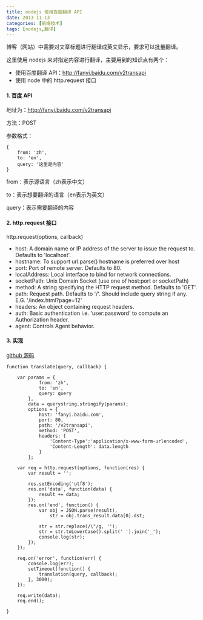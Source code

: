 ```yaml
---
title: nodejs 使用百度翻译 API
date: 2013-11-13
categories: [前端技术]
tags: [nodejs,翻译]
---
```


博客（网站）中需要对文章标题进行翻译成英文显示，要求可以批量翻译。

这里使用 nodejs 来对指定内容进行翻译，主要用到的知识点有两个：

* 使用百度翻译 API：http://fanyi.baidu.com/v2transapi
* 使用 node 中的 http.request 接口

#### 1. 百度 API

地址为：http://fanyi.baidu.com/v2transapi

方法：POST

参数格式：

	{
		from: 'zh',
		to: 'en',
		query: '这里是内容'
	}

from：表示源语言（zh表示中文）

to：表示想要翻译的语言（en表示为英文）

query：表示需要翻译的内容

#### 2. http.request 接口

http.request(options, callback)

* host: A domain name or IP address of the server to issue the request to. Defaults to 'localhost'.
* hostname: To support url.parse() hostname is preferred over host
* port: Port of remote server. Defaults to 80.
* localAddress: Local interface to bind for network connections.
* socketPath: Unix Domain Socket (use one of host:port or socketPath)
* method: A string specifying the HTTP request method. Defaults to 'GET'.
* path: Request path. Defaults to '/'. Should include query string if any. E.G. '/index.html?page=12'
* headers: An object containing request headers.
* auth: Basic authentication i.e. 'user:password' to compute an Authorization header.
* agent: Controls Agent behavior.

#### 3. 实现

[github 源码](https://github.com/wenzhixin/baidu-translate-api)

	function translate(query, callback) {

		var params = {
				from: 'zh',
				to: 'en',
				query: query
			},
			data = querystring.stringify(params);
			options = {
				host: 'fanyi.baidu.com',
				port: 80,
				path: '/v2transapi',
				method: 'POST',
				headers: {
					'Content-Type':'application/x-www-form-urlencoded',
					'Content-Length': data.length
				}
			};

		var req = http.request(options, function(res) {
			var result = '';

			res.setEncoding('utf8');
			res.on('data', function(data) {
				result += data;
			});
			res.on('end', function() {
				var obj = JSON.parse(result),
					str = obj.trans_result.data[0].dst;

				str = str.replace(/\"/g, '');
				str = str.toLowerCase().split(' ').join('_');
				console.log(str);
			});
		});

		req.on('error', function(err) {
			console.log(err);
			setTimeout(function() {
				translation(query, callback);
			}, 3000);
		});

		req.write(data);
		req.end();

	}
